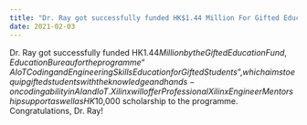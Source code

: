 ```yaml
---
title: "Dr. Ray got successfully funded HK$1.44 Million For Gifted Education Fund"
date: 2021-02-03
---
```


<!--more-->

Dr. Ray got successfully funded HK$1.44 Million by the Gifted Education Fund, Education Bureau for the programme “AIoT Coding and Engineering Skills Education for Gifted Students”, which aims to equip gifted students with the knowledge and hands-on coding ability in AI and IoT.  Xilinx will offer Professional Xilinx Engineer Mentorship support as well as HK$10,000 scholarship to the programme. Congratulations, Dr. Ray!